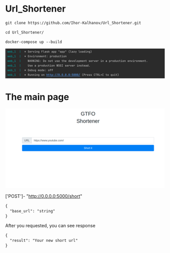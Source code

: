 # Url_Shortener

 ```
 git clone https://github.com/Ihor-Kalhanov/Url_Shortener.git
````
```
cd Url_Shortener/
````
```
docker-compose up --build 
````
  ![plot](docker_is_running.png)
 
  

<h1>The main page</h1>

  ![plot](main.png)


['POST']- "http://0.0.0.0:5000/short"


```
{
  "base_url": "string"
}

````
After you requested, you can see response
```
{
  "result": "Your new short url"
}
